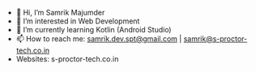 - 👋 Hi, I’m Samrik Majumder
- 👀 I’m interested in Web Development
- 🌱 I’m currently learning Kotlin (Android Studio)
- 📫 How to reach me: samrik.dev.spt@gmail.com | samrik@s-proctor-tech.co.in
- Websites: s-proctor-tech.co.in

<!---
SamrikMIB/Samrik Majumder is a ✨ special ✨ repository because its `README.md` (this file) appears on your GitHub profile.
You can click the Preview link to take a look at your changes.
--->
